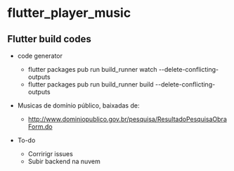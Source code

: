 # flutter_player_music

## Flutter build codes

* code generator
  * flutter packages pub run build_runner watch --delete-conflicting-outputs
  * flutter packages pub run build_runner build --delete-conflicting-outputs

* Musicas de domínio público, baixadas de:

  * http://www.dominiopublico.gov.br/pesquisa/ResultadoPesquisaObraForm.do

* To-do
  * Corririgr issues
  * Subir backend na nuvem